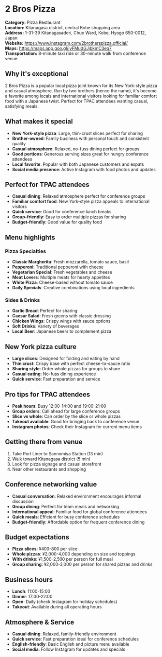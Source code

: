 # 2 Bros Pizza

**Category:** Pizza Restaurant  
**Location:** Kitanagasa district, central Kobe shopping area  
**Address:** 1-31-39 Kitanagasadori, Chuo Ward, Kobe, Hyogo 650-0012, Japan  
**Website:** https://www.instagram.com/2brotherspizza.official/  
**Maps:** https://maps.app.goo.gl/jvFMudGJjbkmC3eq7  
**Transportation:** 8-minute taxi ride or 30-minute walk from conference venue  

## Why it's exceptional

2 Bros Pizza is a popular local pizza joint known for its New York-style pizza and casual atmosphere. Run by two brothers (hence the name), it's become a favorite among locals and international visitors looking for familiar comfort food with a Japanese twist. Perfect for TPAC attendees wanting casual, satisfying meals.

## What makes it special

- **New York-style pizza**: Large, thin-crust slices perfect for sharing
- **Brother-owned**: Family business with personal touch and consistent quality
- **Casual atmosphere**: Relaxed, no-fuss dining perfect for groups
- **Good portions**: Generous serving sizes great for hungry conference attendees
- **Local favorite**: Popular with both Japanese customers and expats
- **Social media presence**: Active Instagram with food photos and updates

## Perfect for TPAC attendees

- **Casual dining**: Relaxed atmosphere perfect for conference groups
- **Familiar comfort food**: New York-style pizza appeals to international visitors
- **Quick service**: Good for conference lunch breaks
- **Group-friendly**: Easy to order multiple pizzas for sharing
- **Budget-friendly**: Good value for quality food

## Menu highlights

### Pizza Specialties
- **Classic Margherita**: Fresh mozzarella, tomato sauce, basil
- **Pepperoni**: Traditional pepperoni with cheese
- **Vegetarian Special**: Fresh vegetables and cheese
- **Meat Lovers**: Multiple meats for hearty appetites
- **White Pizza**: Cheese-based without tomato sauce
- **Daily Specials**: Creative combinations using local ingredients

### Sides & Drinks
- **Garlic Bread**: Perfect for sharing
- **Caesar Salad**: Fresh greens with classic dressing
- **Chicken Wings**: Crispy wings with sauce options
- **Soft Drinks**: Variety of beverages
- **Local Beer**: Japanese beers to complement pizza

## New York pizza culture

- **Large slices**: Designed for folding and eating by hand
- **Thin crust**: Crispy base with perfect cheese-to-sauce ratio
- **Sharing style**: Order whole pizzas for groups to share
- **Casual eating**: No-fuss dining experience
- **Quick service**: Fast preparation and service

## Pro tips for TPAC attendees

- **Peak hours**: Busy 12:00-14:00 and 19:00-21:00
- **Group orders**: Call ahead for large conference groups
- **Slice vs whole**: Can order by the slice or whole pizzas
- **Takeout available**: Good for bringing back to conference venue
- **Instagram photos**: Check their Instagram for current menu items

## Getting there from venue

1. Take Port Liner to Sannomiya Station (13 min)
2. Walk toward Kitanagasa district (5 min)
3. Look for pizza signage and casual storefront
4. Near other restaurants and shopping

## Conference networking value

- **Casual conversation**: Relaxed environment encourages informal discussion
- **Group dining**: Perfect for team meals and networking
- **International appeal**: Familiar food for global conference attendees
- **Quick meals**: Efficient for busy conference schedules
- **Budget-friendly**: Affordable option for frequent conference dining

## Budget expectations

- **Pizza slices**: ¥400-800 per slice
- **Whole pizzas**: ¥2,000-4,000 depending on size and toppings
- **With drinks**: ¥1,500-2,500 per person for full meal
- **Group sharing**: ¥2,000-3,000 per person for shared pizzas and drinks

## Business hours

- **Lunch**: 11:00-15:00
- **Dinner**: 17:00-22:00
- **Open**: Daily (check Instagram for holiday schedules)
- **Takeout**: Available during all operating hours

## Atmosphere & Service

- **Casual dining**: Relaxed, family-friendly environment
- **Quick service**: Fast preparation ideal for conference schedules
- **English-friendly**: Basic English and picture menu available
- **Social media**: Follow Instagram for updates and specials